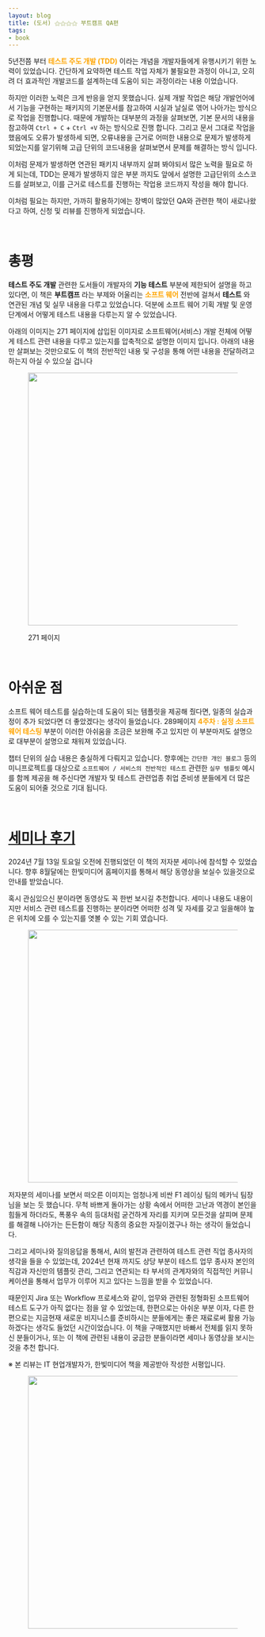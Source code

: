 ```yaml
---
layout: blog
title: (도서) ⚝⚝⚝⚝ 부트캠프 QA편
tags:
- book
---
```


5년전쯤 부터 **<span style="color:orange">테스트 주도 개발 (TDD)</span>** 이라는 개념을 개발자들에게 유행시키기 위한 노력이 있었습니다. 간단하게 요약하면 테스트 작업 자체가 불필요한 과정이 아니고, 오히려 더 효과적인 개발코드를 설계하는데 도움이 되는 과정이라는 내용 이었습니다.

하지만 이러한 노력은 크게 반응을 얻지 못했습니다. 실제 개발 작업은 해당 개발언어에서 기능을 구현하는 패키지의 기본문서를 참고하여 시실과 날실로 엮어 나아가는 방식으로 작업을 진행합니다. 때문에 개발하는 대부분의 과정을 살펴보면, 기본 문서의 내용을 참고하여 `Ctrl + C` + `Ctrl +V` 하는 방식으로 진행 합니다. 그리고 문서 그대로 작업을 했음에도 오류가 발생하세 되면, 오류내용을 근거로 어떠한 내용으로 문제가 발생하게 되었는지를 알기위해 고급 단위의 코드내용을 살펴보면서 문제를 해결하는 방식 입니다.

이처럼 문제가 발생하면 연관된 패키지 내부까지 살펴 봐야되서 많은 노력을 필요로 하게 되는데, TDD는 문제가 발생하지 않은 부분 까지도 앞에서 설명한 고급단위의 소스코드를 살펴보고, 이를 근거로 테스트를 진행하는 작업용 코드까지 작성을 해야 합니다. 

이처럼 필요는 하지만, 가까히 활용하기에는 장벽이 많았던 QA와 관련한 책이 새로나왔다고 하여, 신청 및 리뷰를 진행하게 되었습니다.

<br/>

# 총평
**테스트 주도 개발** 관련한 도서들이 개발자의 **기능 테스트** 부분에 제한되어 설명을 하고 있다면, 이 책은 **부트캠프** 라는 부제와 어울리는 **<span style="color:orange">소프트 웨어</span>** 전반에 걸쳐서 **테스트** 와 연관된 개념 및 실무 내용을 다루고 있었습니다. 덕분에 소프트 웨어 기획 개발 및 운영 단계에서 어떻게 테스트 내용을 다루는지 알 수 있었습니다.

아래의 이미지는 271 페이지에 삽입된 이미지로 소프트웨어(서비스) 개발 전체에 어떻게 테스트 관련 내용을 다루고 있는지를 압축적으로 설명한 이미지 입니다. 아래의 내용만 살펴보는 것만으로도 이 책의 전반적인 내용 및 구성을 통해 어떤 내용을 전달하려고 하는지 아실 수 있으실 겁니다

<figure class="align-center">
  <p style="text-align: center">
  <img width="510px" src="{{site.baseurl}}/assets/fullstack/qa-01.jpg">
  <figcaption>271 페이지</figcaption>
  </p>
</figure>

<br/>

# 아쉬운 점
소프트 웨어 테스트를 실습하는데 도움이 되는 템플릿을 제공해 줬다면, 일종의 실습과정이 추가 되었다면 더 좋았겠다는 생각이 들었습니다. 289페이지 **<span style="color:orange">4주차 : 실정 소프트웨어 테스팅</span>** 부분이 이러한 아쉬움을 조금은 보완해 주고 있지만 이 부분마저도 설명으로 대부분이 설명으로 채워져 있었습니다. 

챕터 단위의 실습 내용은 충실하게 다뤄지고 있습니다. 향후에는 `간단한 개인 블로그` 등의 미니프로젝트를 대상으로  `소프트웨어 / 서비스의 전반적인 테스트` 관련한 `실무 템플릿` 예시를 함께 제공을 해 주신다면 개발자 및 테스트 관련업종 취업 준비생 분들에게 더 많은 도움이 되어줄 것으로 기대 됩니다.

<br/>

# [세미나 후기]({{site.baseurl}}/assets/download/hanbit_QA.pdf)
2024년 7월 13일 토요일 오전에 진행되었던 이 책의 저자분 세미나에 참석할 수 있었습니다. 향후 8월달에는 한빛미디어 홈페이지를 통해서 해당 동영상을 보실수 있을것으로 안내를 받았습니다.

혹시 관심있으신 분이라면 동영상도 꼭 한번 보시길 추천합니다. 세미나 내용도 내용이지만 서비스 관련 테스트를 진행하는 분이라면 어떠한 성격 및 자세를 갖고 일을해야 높은 위치에 오를 수 있는지를 엿볼 수 있는 기회 였습니다.

<figure class="align-center">
  <p style="text-align: center">
  <img width="510px" src="{{site.baseurl}}/assets/fullstack/qa_seminar_live.jpg">
  </p>
</figure>

저자분의 세미나를 보면서 떠오른 이미지는 엄청나게 비싼 F1 레이싱 팀의 메카닉 팀장님을 보는 듯 했습니다. 무척 바쁘게 돌아가는 상황 속에서 어떠한 고난과 역경이 본인을 힘들게 하더라도, 폭풍우 속의 등대처럼 굳건하게 자리를 지키며 모든것을 살피며 문제를 해결해 나아가는 든든함이 해당 직종의 중요한 자질이겠구나 하는 생각이 들었습니다.

그리고 세미나와 질의응답을 통해서, AI의 발전과 관련하여 테스트 관련 직업 종사자의 생각을 들을 수 있었는데, 2024년 현재 까지도 상당 부분이 테스트 업무 종사자 본인의 직감과 자신만의 템플릿 관리, 그리고 연관되는 타 부서의 관계자와의 직접적인 커뮤니케이션을 통해서 업무가 이루어 지고 있다는 느낌을 받을 수 있었습니다. 

때문인지 Jira 또는 Workflow 프로세스와 같이, 업무와 관련된 정형화된 소프트웨어 테스트 도구가 아직 없다는 점을 알 수 있었는데, 한편으로는 아쉬운 부분 이자, 다른 한편으로는 지금현재 새로운 비지니스를 준비하시는 분들에게는 좋은 재료로써 활용 가능하겠다는 생각도 들었던 시간이었습니다. 이 책을 구매했지만 바빠서 전체를 읽지 못하신 분들이거나, 또는 이 책에 관련된 내용이 궁금한 분들이라면 세미나 동영상을 보시는 것을 추천 합니다.

※ 본 리뷰는 IT 현업개발자가, 한빛미디어 책을 제공받아 작성한 서평입니다.

<figure class="align-center">
  <p style="text-align: center">
  <img width="510px" src="{{site.baseurl}}/assets/book/QA_bootcamp.jpg">
  <figcaption></figcaption>
  </p>
</figure>